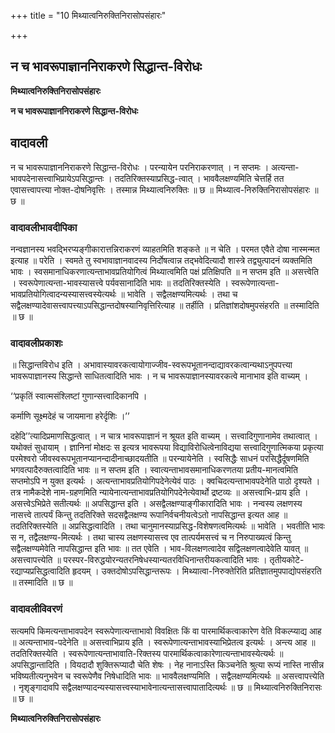 +++
title = "10 मिथ्यात्वनिरुक्तिनिरासोपसंहारः"

+++


## न च भावरूपाज्ञाननिराकरणे सिद्धान्त-विरोधः

**मिथ्यात्वनिरुक्तिनिरासोपसंहारः**

**न च भावरूपाज्ञाननिराकरणे सिद्धान्त-विरोधः**

## **वादावली**

न च भावरूपाज्ञाननिराकरणे सिद्धान्त-विरोधः । परन्यायेन परनिराकरणात् । न सप्तमः । अत्यन्ता- भावपदेनासत्त्वाभिप्रायेऽपसिद्धान्तः । तदतिरिक्तस्याप्रसिद्ध-त्वात् । भाववैलक्षण्यमिति चेत्तर्हि तत एवासत्त्वापत्त्या नोक्त-दोषनिवृत्तिः । तस्मान्न मिथ्यात्वनिरुक्तिः ॥ छ ॥ मिथ्यात्व-निरुक्तिनिरासोपसंहारः ॥ छ ॥

### **वादावलीभावदीपिका**

नन्वज्ञानस्य भवद्भिरप्यङ्गीकारात्तन्निराकरणं व्याहतमिति शङ्कते ॥ न चेति । परमत एवैते दोषा नास्मन्मत इत्याह ॥ परेति । स्वमते तु स्वभावाज्ञानवादस्य निर्दोषत्वान्न तद्भवेदित्यादौ शास्त्रे तद्व्युत्पादनं व्यक्तमिति भावः । स्वसमानाधिकरणात्यन्ताभावप्रतियोगित्वं मिथ्यात्वमिति पक्षं प्रतिक्षिपति ॥ न सप्तम इति ॥ असत्त्वेति । स्वरूपेणात्यन्ता-भावस्यासत्त्वे पर्यवसानादिति भावः ॥ तदतिरिक्तस्येति । स्वरूपेणात्यन्ता-भावप्रतियोगित्वादन्यस्यासत्त्वस्येत्यर्थः ॥ भावेति । सद्वैलक्षण्यमित्यर्थः । तथा च सद्वैलक्षण्यादेवासत्त्वापत्त्याऽपसिद्धान्तदोषस्यानिवृत्तिरित्याह ॥ तर्हीति । प्रतिज्ञांशदोषमुपसंहरति ॥ तस्मादिति ॥ छ ॥

### **वादावलीप्रकाशः**

॥ सिद्धान्तविरोध इति । अभावास्यावरकत्वायोगाज्जीव-स्वरूपभूतानन्दाद्यावरकत्वान्यथाऽनुपपत्त्या भावरूपाज्ञानस्य सिद्धान्ते साधितत्वादिति भावः । न च भावरूपाज्ञानस्यावरकत्वे मानाभाव इति वाच्यम् ।

‘‘प्रकृतिं स्वात्मसंश्लिष्टां गुणान्सत्त्वादिकानपि ।

कर्माणि सूक्ष्मदेहं च जायमाना हरेर्दृशिः ।’’

दहेदि’’त्यादिप्रमाणसिद्धत्वात् । न चात्र भावरूपाज्ञानं न श्रूयत इति वाच्यम् । सत्त्वादिगुणानामेव तथात्वात् । यथोक्तं सुधायाम् । ज्ञानिनां मोक्षदः स इत्यत्र भावरूपया विद्याविरोधित्वेनाविद्यया सत्त्वादिगुणात्मिकया प्रकृत्या परमेश्वरो जीवस्वरूपभूतानप्यानन्दादीनाच्छादयतीति ॥ परन्यायेनेति । स्वसिद्धैः साधनं परसिद्धैर्दूषणमिति भगवत्पादैरुक्तत्वादिति भावः ॥ न सप्तम इति । स्वात्यन्ताभावसमानाधिकरणतया प्रतीय-मानत्वमिति सप्तमोऽपि न युक्त इत्यर्थः । अत्यन्ताभावप्रतियोगिपदेनेत्येवं पाठः । क्वचिदत्यन्ताभावपदेनेति पाठो दृश्यते । तत्र नामैकदेशे नाम-ग्रहणमिति न्यायेनात्यन्ताभावप्रतियोगिपदेनेत्येवार्थो द्रष्टव्यः ॥ असत्त्वाभि-प्राय इति । असत्त्वेऽभिप्रेते सतीत्यर्थः ॥ अपसिद्धान्त इति । असद्वैलक्षण्याङ्गीकारादिति भावः । नन्वस्य लक्षणस्य नासत्त्वे तात्पर्यं किन्तु तदतिरिक्ते सदसद्वैलक्षण्य रूपानिर्वचनीयत्वेऽतो नापसिद्धान्त इत्यत आह ॥ तदतिरिक्तस्येति ॥ अप्रसिद्धत्वादिति । तथा चानुमानस्याप्रसिद्ध-विशेषणत्वमित्यर्थः ॥ भावेति । भवतीति भावः स न, तद्वैलक्षण्य-मित्यर्थः । तथा चास्य लक्षणस्यासत्त्व एव तात्पर्यमसत्त्वं च न निरुपाख्यत्वं किन्तु सद्वैलक्षण्यमेवेति नापसिद्धान्त इति भावः ॥ तत एवेति । भाव-विलक्षणत्वादेव सद्विलक्षणत्वादेवेति यावत् ॥ असत्त्वापत्त्येति ॥ परस्पर-विरुद्धयोरन्यतरनिषेधस्यान्यतरविधिनान्तरीयकत्वादिति भावः । तृतीयकोटे-रद्याप्यप्रसिद्धत्वादिति हृदयम् । उक्तदोषोऽपसिद्धान्तरूपः । मिथ्यात्वा-निरुक्तेरिति प्रतिज्ञातमुपपाद्योपसंहरति ॥ तस्मादिति ॥ छ ॥

### **वादावलीविवरणं**

सत्यमपि किमत्यन्ताभावपदेन स्वरूपेणात्यन्ताभावो विवक्षितः किं वा पारमार्थिकत्वाकारेण वेति विकल्प्याद्य आह ॥ अत्यन्ताभाव-पदेनेति ॥ असत्त्वाभिप्राय इति । स्वरूपेणात्यन्ताभावस्याभिप्रेतत्व इत्यर्थः । अन्त्य आह ॥ तदतिरिक्तस्येति । स्वरूपेणात्यन्ताभावाति-रिक्तस्य पारमार्थिकत्वाकारेणात्यन्ताभावस्येत्यर्थः ॥ अपसिद्धान्तादिति । वियदादौ शुक्तिरूप्यादौ चेति शेषः । नेह नानाऽस्ति किञ्चनेति श्रुत्या रूप्यं नास्ति नासीन्न भविष्यतीत्यनुभवेन च स्वरूपेणैव निषेधादिति भावः ॥ भाववैलक्षण्यमिति । सद्वैलक्षण्यमित्यर्थः ॥ असत्त्वापत्त्येति । नृशृङ्गादावपि सद्वैलक्षण्यादन्यस्यासत्त्वस्याभावेनात्यन्तासत्त्वापातादित्यर्थः ॥ छ ॥ मिथ्यात्वनिरुक्तिनिरासः ॥ छ ॥

**मिथ्यात्वनिरुक्तिनिरासोपसंहारः**

